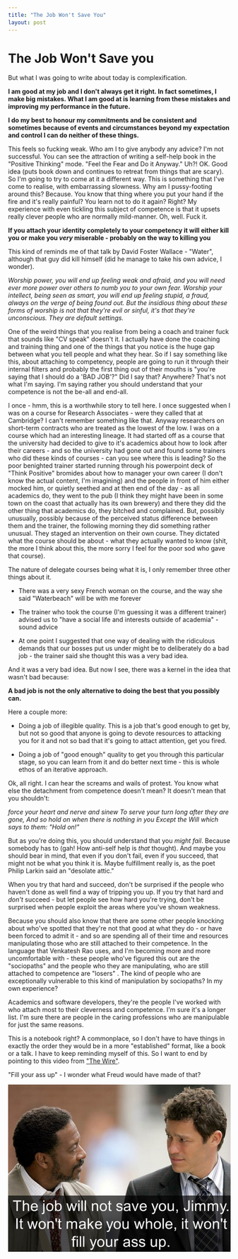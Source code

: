 ```yaml
---
title: "The Job Won't Save You"
layout: post 
---
```


# The Job Won't Save you

But what I was going to write about today is complexification. 

**I am good at my job and I don't always get it right.  In fact sometimes, I make big mistakes.  What I am good at is learning from these mistakes and improving my performance in the future.**

**I do my best to honour my commitments and be consistent and sometimes because of events and circumstances beyond my expectation and control I can do neither of these things.**

This feels so fucking weak.  Who am I to give anybody any advice?  I'm not successful.  You can see the attraction of writing a self-help book in the "Positive Thinking" mode.  "Feel the Fear and Do it Anyway." Uh?! OK.  Good idea (puts book down and continues to retreat from things that are scary).  So I'm going to try to come at it a different way.  This is something that I've come to realise, with embarrassing slowness.  Why am I pussy-footing around this?  Because.  You know that thing where you put your hand if the fire and it's really painful?  You learn not to do it again? Right?  My experience with even tickling this subject of competence is that it upsets really clever people who are normally mild-manner.  Oh, well. Fuck it.

**If you attach your identity completely to your competency it will either kill you or make you *very* miserable - probably on the way to killing you**  

This kind of reminds me of that talk by David Foster Wallace - "Water",  although that guy did kill himself (did he manage to take his own advice, I wonder).

*Worship power, you will end up feeling weak and afraid, and you will need ever more power over others to numb you to your own fear. Worship your intellect, being seen as smart, you will end up feeling stupid, a fraud, always on the verge of being found out. But the insidious thing about these forms of worship is not that they're evil or sinful, it's that they're unconscious. They are default settings.*

One of the weird things that you realise from being a coach and trainer fuck that sounds like "CV speak" doesn't it.  I actually have done the coaching and training thing and one of the things that you notice is the huge gap between what you tell people and what they hear.  So if I say something like this, about attaching to competency, people are going to run it through their internal filters and probably the first thing out of their mouths is "you're saying that I should do a 'BAD JOB'?"  Did I say that?  Anywhere?  That's not what I'm saying.  I'm saying rather you should understand that your competence is not the be-all and end-all.

I once - hmm, this is a worthwhile story to tell here.  I once suggested when I was on a course for Research Associates - were they called that at Cambridge?  I can't remember something like that.  Anyway researchers on short-term contracts who are treated as the lowest of the low.  I was on a course which had an interesting lineage.  It had started off as a course that the university had decided to give to it's academics about how to look after their careers - and so the university had gone out and found some trainers who did these kinds of courses - can you see where this is leading?  So the poor benighted trainer started running through his powerpoint deck of "Think Positive" bromides about how to manager your own career (I don't know the actual content, I'm imagining) and the people in front of him either mocked him, or quietly seethed and at then end of the day - as all academics do, they went to the pub (I think they might have been in some town on the coast that actually has its own brewery) and there they did the other thing that academics do, they bitched and complained.  But, possibly unusually, possibly because of the perceived status difference between them and the trainer, the following morning they did something rather unusual.  They staged an intervention on their own course.  They dictated what the course should be about - what they actually wanted to know (shit, the more I think about this, the more sorry I feel for the poor sod who gave that course).

The nature of delegate courses being what it is, I only remember three other things about it.

* There was a very sexy French woman on the course, and the way she said "Waterbeach" will be with me forever

* The trainer who took the course (I'm guessing it was a different trainer) advised us to "have a social life and interests outside of academia" - sound advice

* At one point I suggested that one way of dealing with the ridiculous demands that our bosses put us under might be to deliberately do a bad job - the trainer said she thought this was a very bad idea.

And it was a very bad idea.  But now I see, there was a kernel in the idea that wasn't bad because:

**A bad job is not the only alternative to doing the best that you possibly can.**

Here a couple more:

* Doing a job of illegible quality.  This is a job that's good enough to get by, but not so good that anyone is going to devote resources to attacking you for it and not so bad that it's going to attact attention, get you fired.

* Doing a job of "good enough" quality to get you through this particular stage, so you can learn from it and do better next time - this is whole ethos of an iterative approach.

Ok, all right.  I can hear the screams and wails of protest. You know what else the detachment from competence doesn't mean? It doesn't mean that you shouldn't:

*force your heart and nerve and sinew*
*To serve your turn long after they are gone,*
*And so hold on when there is nothing in you*
*Except the Will which says to them: "Hold on!"*

But as you're doing this, you should understand that you *might fail*. Because somebody has to (gah! How anti-self help is *that* thought).  And maybe you should bear in mind, that even if you don't fail, even if you succeed, that might not be what you think it is.  Maybe fulfillment really is, as the poet Philip Larkin said an "desolate attic."

When you try that hard and succeed, don't be surprised if the people who haven't done as well find a way of tripping you up.  If you try that hard and *don't* succeed - but let people see how hard you're trying, don't be surprised when people exploit the areas where you've shown weakness. 

Because you should also know that there are some other people knocking about who've spotted that they're not that good at what they do - or have been forced to admit it - and so are spending all of their time and resources manipulating those who are still attached to their competence. In the language that Venkatesh Rao uses, and I'm becoming more and more uncomfortable with - these people who've figured this out are the "sociopaths" and the people who they are manipulating, who are still attached to competence are "losers" . The kind of people who are exceptionally vulnerable to this kind of manipulation by sociopaths? In my own experience?

Academics and software developers, they're the people I've worked with who attach most to their cleverness and competence.  I'm sure it's a longer list.  I'm sure there are people in the caring professions who are manipulable for just the same reasons.

This is a notebook right?  A commonplace, so I don't have to have things in exactly the order they would be in a more "established" format, like a book or a talk.  I have to keep reminding myself of this.  So I want to end by pointing to this video from ["The Wire"](http://youtu.be/b54EEpdv9q8).

"Fill your ass up" - I wonder what Freud would have made of that? 

![Lester and McNulty, the Job won't save you](LesterAndMcNultyTheJobWontSaveYou.jpg)
